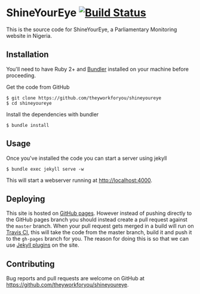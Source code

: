 # ShineYourEye [![Build Status](https://travis-ci.org/theyworkforyou/shineyoureye.svg?branch=travis)](https://travis-ci.org/theyworkforyou/shineyoureye)

This is the source code for ShineYourEye, a Parliamentary Monitoring website in Nigeria.

## Installation

You'll need to have Ruby 2+ and [Bundler](http://bundler.io) installed on your machine before proceeding.

Get the code from GitHub

    $ git clone https://github.com/theyworkforyou/shineyoureye
    $ cd shineyoureye

Install the dependencies with bundler

    $ bundle install

## Usage

Once you've installed the code you can start a server using jekyll

    $ bundle exec jekyll serve -w

This will start a webserver running at <http://localhost:4000>.

## Deploying

This site is hosted on [GitHub pages](https://pages.github.com). However instead of pushing directly to the GitHub pages branch you should instead create a pull request against the `master` branch. When your pull request gets merged in a build will run on [Travis CI](https://travis-ci.org), this will take the code from the master branch, build it and push it to the `gh-pages` branch for you. The reason for doing this is so that we can use [Jekyll plugins](http://jekyllrb.com/docs/plugins/) on the site.

## Contributing

Bug reports and pull requests are welcome on GitHub at https://github.com/theyworkforyou/shineyoureye.
